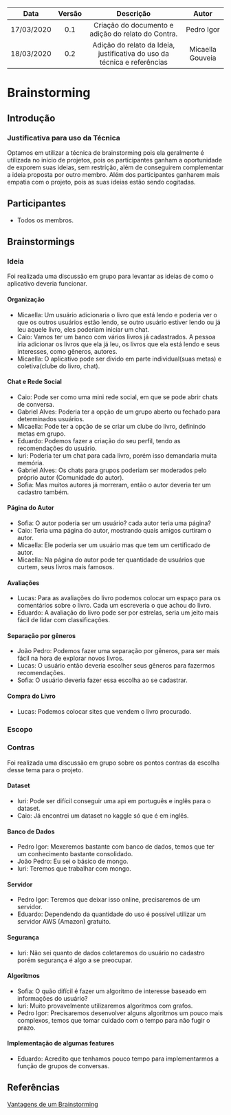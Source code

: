 |    Data    | Versão |                 Descrição                 |     Autor     |
| :--------: | :----: | :---------------------------------------: | :-----------: |
| 17/03/2020 |  0.1   | Criação do documento e adição do relato do Contra. | Pedro Igor  |
| 18/03/2020 |  0.2   | Adição do relato da Ideia, justificativa do uso da técnica e referências |  Micaella Gouveia |
# Brainstorming

## Introdução

### Justificativa para uso da Técnica
Optamos em utilizar a técnica de brainstorming pois ela geralmente é utilizada no início de projetos, pois os participantes ganham a oportunidade de exporem suas ideias, sem restrição, além de conseguirem complementar a ideia proposta por outro membro. Além dos participantes ganharem mais empatia com o projeto, pois as suas ideias estão sendo cogitadas.

## Participantes
- Todos os membros.

## Brainstormings

### Ideia
Foi realizada uma discussão em grupo para levantar as ideias de como o aplicativo deveria funcionar.

#### Organização

- Micaella: Um usuário adicionaria o livro que está lendo e poderia ver o que os outros usuários estão lendo, se outro usuário estiver lendo ou já leu aquele livro, eles poderiam iniciar um chat.
- Caio: Vamos ter um banco com vários livros já cadastrados. A pessoa iria adicionar os livros que ela já leu, os livros que ela está lendo e seus interesses, como gêneros, autores.
- Micaella: O aplicativo pode ser divido em parte individual(suas metas) e coletiva(clube do livro, chat).

#### Chat e Rede Social

- Caio: Pode ser como uma mini rede social, em que se pode abrir chats de conversa.
- Gabriel Alves: Poderia ter a opção de um grupo aberto ou fechado para determinados usuários.
- Micaella: Pode ter a opção de se criar um clube do livro, definindo metas em grupo.
- Eduardo: Podemos fazer a criação do seu perfil, tendo as recomendações do usuário.
- Iuri: Poderia ter um chat para cada livro, porém isso demandaria muita memória.
- Gabriel Alves: Os chats para grupos poderiam ser moderados pelo próprio autor (Comunidade do autor).
- Sofia: Mas muitos autores já morreram, então o autor deveria ter um cadastro também.

#### Página do Autor
- Sofia: O autor poderia ser um usuário? cada autor teria uma página?
- Caio: Teria uma página do autor, mostrando quais amigos curtiram o autor.
- Micaella: Ele poderia ser um usuário mas que tem um certificado de autor.
- Micaella: Na página do autor pode ter quantidade de usuários que curtem, seus livros mais famosos.

#### Avaliações
- Lucas: Para as avaliações do livro podemos colocar um espaço para os comentários sobre o livro. Cada um escreveria o que achou do livro.
- Eduardo: A avaliação do livro pode ser por estrelas, seria um jeito mais fácil de lidar com classificações.

#### Separação por gêneros
- João Pedro: Podemos fazer uma separação por gêneros, para ser mais fácil na hora de explorar novos livros.
- Lucas: O usuário então deveria escolher seus gêneros para fazermos recomendações.
- Sofia: O usuário deveria fazer essa escolha ao se cadastrar.

#### Compra do Livro
- Lucas: Podemos colocar sites que vendem o livro procurado.

### Escopo




### Contras
Foi realizada uma discussão em grupo sobre os pontos contras da escolha desse tema para o projeto.
#### Dataset
- Iuri: Pode ser difícil conseguir uma api em português e inglês para o dataset.
- Caio: Já encontrei um dataset no kaggle só que é em inglês.

#### Banco de Dados
- Pedro Igor: Mexeremos bastante com banco de dados, temos que ter um conhecimento bastante consolidado.
- João Pedro: Eu sei o básico de mongo.
- Iuri: Teremos que trabalhar com mongo.

#### Servidor
- Pedro Igor: Teremos que deixar isso online, precisaremos de um servidor.
- Eduardo: Dependendo da quantidade do uso é possível utilizar um servidor AWS (Amazon) gratuito.

#### Segurança
- Iuri: Não sei quanto de dados coletaremos do usuário no cadastro porém segurança é algo a se preocupar.

#### Algoritmos
- Sofia: O quão difícil é fazer um algoritmo de interesse baseado em informações do usuário?
- Iuri: Muito provavelmente utilizaremos algoritmos com grafos.
- Pedro Igor: Precisaremos desenvolver alguns algoritmos um pouco mais complexos, temos que tomar cuidado com o tempo para não fugir o prazo.
#### Implementação de algumas features
- Eduardo: Acredito que tenhamos pouco tempo para implementarmos a função de grupos de conversas.


## Referências
[Vantagens de um Brainstorming](https://www.oxigenweb.com.br/artigos/8-vantagens-de-um-brainstorming/)